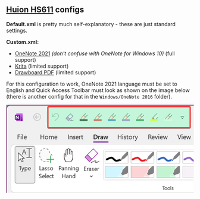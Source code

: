 ## [Huion HS611](https://www.huion.com/pen_tablet/HS/huion-hs611.html) configs

**Default.xml** is pretty much self-explanatory - these are just standard settings.

**Custom.xml:**

- [OneNote 2021](https://www.microsoft.com/pl-pl/microsoft-365) *(don't confuse with OneNote for Windows 10)* (full support)
- [Krita](https://krita.org/en/) (limited support)
- [Drawboard PDF](https://www.drawboard.com/pdf) (limited support)

For this configuration to work, OneNote 2021 language must be set to English and Quick Access Toolbar must look as shown on the image below (there is another config for that in the `Windows/OneNote 2016` folder). 

![OneNote Quick Access Toolbar](../../Images/OneNote2021QuickAccessToolbar.png)